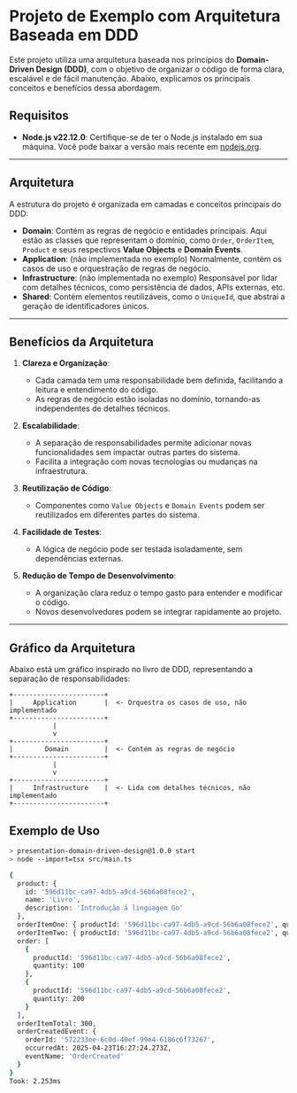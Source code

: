 # Projeto de Exemplo com Arquitetura Baseada em DDD

Este projeto utiliza uma arquitetura baseada nos princípios do **Domain-Driven Design (DDD)**, com o objetivo de organizar o código de forma clara, escalável e de fácil manutenção. Abaixo, explicamos os principais conceitos e benefícios dessa abordagem.

## **Requisitos**

- **Node.js v22.12.0**: Certifique-se de ter o Node.js instalado em sua máquina. Você pode baixar a versão mais recente em [nodejs.org](https://nodejs.org/).
---

## **Arquitetura**

A estrutura do projeto é organizada em camadas e conceitos principais do DDD:

- **Domain**: Contém as regras de negócio e entidades principais. Aqui estão as classes que representam o domínio, como `Order`, `OrderItem`, `Product` e seus respectivos **Value Objects** e **Domain Events**.
- **Application**: (não implementada no exemplo) Normalmente, contém os casos de uso e orquestração de regras de negócio.
- **Infrastructure**: (não implementada no exemplo) Responsável por lidar com detalhes técnicos, como persistência de dados, APIs externas, etc.
- **Shared**: Contém elementos reutilizáveis, como o `UniqueId`, que abstrai a geração de identificadores únicos.

---

## **Benefícios da Arquitetura**

1. **Clareza e Organização**:
    - Cada camada tem uma responsabilidade bem definida, facilitando a leitura e entendimento do código.
    - As regras de negócio estão isoladas no domínio, tornando-as independentes de detalhes técnicos.

2. **Escalabilidade**:
    - A separação de responsabilidades permite adicionar novas funcionalidades sem impactar outras partes do sistema.
    - Facilita a integração com novas tecnologias ou mudanças na infraestrutura.

3. **Reutilização de Código**:
    - Componentes como `Value Objects` e `Domain Events` podem ser reutilizados em diferentes partes do sistema.

4. **Facilidade de Testes**:
    - A lógica de negócio pode ser testada isoladamente, sem dependências externas.

5. **Redução de Tempo de Desenvolvimento**:
    - A organização clara reduz o tempo gasto para entender e modificar o código.
    - Novos desenvolvedores podem se integrar rapidamente ao projeto.

---

## **Gráfico da Arquitetura**

Abaixo está um gráfico inspirado no livro de DDD, representando a separação de responsabilidades:

```plaintext
+-----------------------+
|     Application       |  <- Orquestra os casos de uso, não implementado
+-----------------------+
           |
           v
+-----------------------+
|        Domain         |  <- Contém as regras de negócio
+-----------------------+
           |
           v
+-----------------------+
|     Infrastructure    |  <- Lida com detalhes técnicos, não implementado
+-----------------------+
```

## **Exemplo de Uso**

```bash
> presentation-domain-driven-design@1.0.0 start
> node --import=tsx src/main.ts

{
  product: {
    id: '596d11bc-ca97-4db5-a9cd-56b6a08fece2',
    name: 'Livro',
    description: 'Introdução á linguagem Go'
  },
  orderItemOne: { productId: '596d11bc-ca97-4db5-a9cd-56b6a08fece2', quantity: 100 },
  orderItemTwo: { productId: '596d11bc-ca97-4db5-a9cd-56b6a08fece2', quantity: 200 },
  order: [
    {
      productId: '596d11bc-ca97-4db5-a9cd-56b6a08fece2',
      quantity: 100
    },
    {
      productId: '596d11bc-ca97-4db5-a9cd-56b6a08fece2',
      quantity: 200
    }
  ],
  orderItemTotal: 300,
  orderCreatedEvent: {
    orderId: '572233ee-6c0d-40ef-99e4-6186c6f73267',
    occurredAt: 2025-04-23T16:27:24.273Z,
    eventName: 'OrderCreated'
  }
}
Took: 2.253ms
```